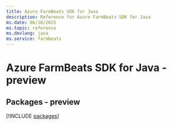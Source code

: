 ```yaml
---
title: Azure FarmBeats SDK for Java
description: Reference for Azure FarmBeats SDK for Java
ms.date: 06/18/2025
ms.topic: reference
ms.devlang: java
ms.service: farmbeats
---
```

# Azure FarmBeats SDK for Java - preview
## Packages - preview
[!INCLUDE [packages](farmbeats-index.md)]